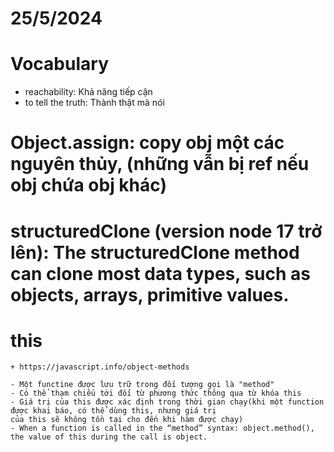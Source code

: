 # 25/5/2024

# Vocabulary

- reachability: Khả năng tiếp cận
- to tell the truth: Thành thật mà nói

# Object.assign: copy obj một các nguyên thủy, (những vẫn bị ref nếu obj chứa obj khác)

# structuredClone (version node 17 trở lên): The structuredClone method can clone most data types, such as objects, arrays, primitive values.

# this

    + https://javascript.info/object-methods

    - Một functine được lưu trữ trong đối tượng gọi là "method"
    - Có thể tham chiếu tới đối từ phương thức thông qua từ khóa this
    - Giá trị của this được xác định trong thời gian chạy(khi một function được khai báo, có thể dùng this, nhưng giá trị
    của this sẽ không tồn tại cho đến khi hàm được chạy)
    - When a function is called in the “method” syntax: object.method(), the value of this during the call is object.
